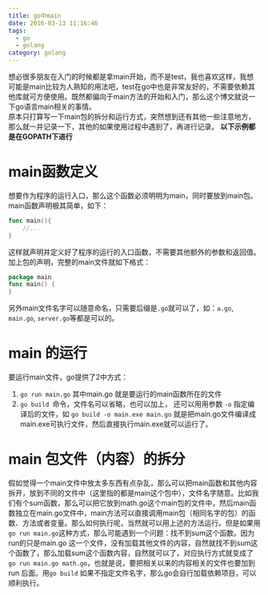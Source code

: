 ```yaml
---
title: go中main
date: 2016-03-13 11:16:46
tags:
  - go
  - golang
category: golang
---
```


想必很多朋友在入门的时候都是拿main开始，而不是test，我也喜欢这样，我想可能是main比较为人熟知的用法吧，test在go中也是非常友好的，不需要依赖其他库就可方便使用。既然都偏向于main方法的开始和入门，那么这个博文就说一下go语言main相关的事情。  
原本只打算写一下main包的拆分和运行方式，突然想到还有其他一些注意地方，那么就一并记录一下，其他的如果使用过程中遇到了，再进行记录。
**以下示例都是在GOPATH下进行**
# main函数定义
想要作为程序的运行入口，那么这个函数必须明明为main，同时要放到main包。main函数声明极其简单，如下：
```go
func main(){
    //...
}
```
这样就声明并定义好了程序的运行的入口函数，不需要其他额外的参数和返回值。加上包的声明，完整的main文件就如下格式：
```go
package main
func main() {
}
```
另外main文件名字可以随意命名，只需要后缀是`.go`就可以了，如：`a.go`, `main.go`, `server.go`等都是可以的。

# main 的运行
要运行main文件，go提供了2中方式：
1. `go run main.go` 其中main.go 就是要运行的main函数所在的文件
2. `go build `命令，文件名可以省略，也可以加上， 还可以用用参数 `-o` 指定编译后的文件，如 `go build -o main.exe main.go` 就是把main.go文件编译成main.exe可执行文件，然后直接执行main.exe就可以运行了。

# main 包文件（内容）的拆分
假如觉得一个main文件中放太多东西有点杂乱，那么可以把main函数和其他内容拆开，放到不同的文件中（这里指的都是main这个包中），文件名字随意。比如我们有个sum函数，那么可以把它放到math.go这个main包的文件中，然后main函数独立在main.go文件中，main方法可以直接调用main包（相同名字的包）的函数、方法或者变量。那么如何执行呢，当然就可以用上述的方法运行。但是如果用`go run main.go`这种方式，那么可能遇到一个问题：找不到sum这个函数。因为run的只是main.go 这一个文件，没有加载其他文件的内容，自然就找不到sum这个函数了，那么加载sum这个函数内容，自然就可以了，对应执行方式就变成了`go run main.go math.go`，也就是说，要把相关以来的内容相关的文件也要加到run 后面。用`go build` 如果不指定文件名字，那么go会自行加载依赖项目，可以顺利执行。


